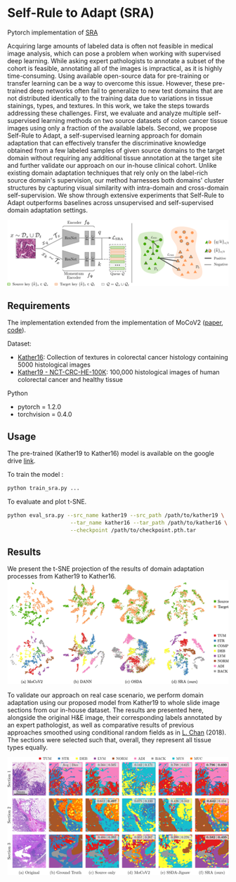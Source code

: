 # Self-Rule to Adapt (SRA)

Pytorch implementation of [SRA](TODO)


Acquiring large amounts of labeled data is often not feasible in medical image analysis, 
which can pose a problem when working with supervised deep learning. While asking expert 
pathologists to annotate a subset of the cohort is feasible, annotating all of the images 
is impractical, as it is highly time-consuming. Using available open-source data 
for pre-training or transfer learning can be a way to overcome this issue.
However, these pre-trained deep networks often fail to generalize to new test domains 
that are not distributed identically to the training data due to variations in tissue 
stainings, types, and textures. In this work, we take the steps towards addressing 
these challenges. First, we evaluate and analyze multiple self-supervised learning 
methods on two source datasets of colon cancer tissue images using only a fraction of 
the available labels. Second, we propose Self-Rule to Adapt, a self-supervised learning 
approach for domain adaptation that can effectively transfer the discriminative knowledge 
obtained from a few labeled samples of given source domains to the target domain without 
requiring any additional tissue annotation at the target site and further validate our 
approach on our in-house clinical cohort. Unlike existing domain adaptation techniques that 
rely only on the label-rich source domain's supervision, our method harnesses both domains' 
cluster structures by capturing visual similarity with intra-domain and cross-domain 
self-supervision. We show through extensive experiments that Self-Rule to Adapt outperforms 
baselines across unsupervised and self-supervised domain adaptation settings. 

![Segmentation result](figs/pipeline+loss_graph.png)

## Requirements
The implementation extended from the implementation of MoCoV2 ([paper](https://arxiv.org/abs/2003.04297), 
[code](https://github.com/facebookresearch/moco)).
 
Dataset:
* [Kather16](https://zenodo.org/record/53169): Collection of textures in colorectal cancer 
histology containing 5000 histological images
* [Kather19 - NCT-CRC-HE-100K](https://zenodo.org/record/1214456): 100,000 histological images of human colorectal cancer 
and healthy tissue

Python
* pytorch = 1.2.0
* torchvision = 0.4.0


## Usage
The pre-trained (Kather19 to Kather16) model is available on the google drive [link](TODO). 

To train the model :
```bash
python train_sra.py ...
```

To evaluate and plot t-SNE.
```bash
python eval_sra.py --src_name kather19 --src_path /path/to/kather19 \
                    --tar_name kather16 --tar_path /path/to/kather16 \
                    --checkpoint /path/to/checkpoint.pth.tar
```

## Results

We present the t-SNE projection of the results of domain adaptation processes from Kather19 
to Kather16.
![Kather19 to Kather16](figs/tsne_k19k16.png)

To validate our approach on real case scenario, we perform domain adaptation using our 
proposed model from Kather19 to whole slide image 
sections from our in-house dataset. The results are presented here, alongside the original 
H&E image, their corresponding labels annotated by an expert pathologist, as well as 
comparative results of previous approaches smoothed using conditional random fields as 
in [L. Chan](https://github.com/lyndonchan/hsn_v1) (2018). The sections were selected such that, 
overall, they represent all tissue types equally.

![Segmentation result](figs/seg_wsi.png)